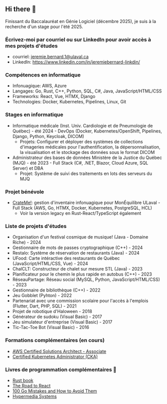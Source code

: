 ## Hi there 👋
Finissant du Baccalauréat en Génie Logiciel (décembre 2025), je suis à la recherche d'un stage pour l'été 2025.
### Écrivez-moi par courriel ou sur LinkedIn pour avoir accès à mes projets d'études
- courriel: jeremie.bernard.1@ulaval.ca
- LinkedIn: https://www.linkedin.com/in/jeremiebernard-linkdin/
### Compétences en informatique
-	Infonuagique: AWS, Azure
-	Langages: Go, Rust, C++, Python, SQL, C#, Java, JavaScript/HTML/CSS
-	Frameworks: React, Vue, HTMX, Django
-	Technologies: Docker, Kubernetes, Pipelines, Linux, Git
### Stages en informatique
- Informatique médicale (Inst. Univ. Cardiologie et de Pneumologie de Québec) -	été 2024 - DevOps (Docker, Kubernetes/OpenShift, Pipelines, Django, Python, Keycloak, DICOM)
  - Projets: Configurer et déployer des systèmes de collections d'imageries médicales pour l'authentification, la dépersonnalisation, la visualisation et le stockage des données sous le format DICOM
- Administrateur des bases de données Ministère de la Justice du Québec (MJQ) -	été 2023 - Full Stack (C#, .NET, Blazor, Cloud Azure, SQL Server) et DBA
  - Projet: Système de suivi des traitements en lots des serveurs du MJQ
### Projet bénévole
- [CrateMe!](https://github.com/CrateME-UL): gestion d'inventaire infonuagique pour MonÉquilibre ULaval - Full Stack (AWS, Go, HTMX, Docker, Kubernetes, PostgreSQL, HCL)
  - Voir la version legacy en Rust-React/TypeScript également
### Liste de projets d'études
- Organisation d'un festival cosmique de musique! (Java - Domaine Riche) - 2024
- Gestionnaire de mots de passes cryptographique (C++) - 2024
- Restalo: Système de réservation de restaurants (Java) - 2024
- UFood: Carte intéractive des restaurants de Québec (JavaScript/HTML/CSS, Vue) - 2024
- ChalCLT: Constructeur de chalet sur mesure STL (Java) - 2023
- Planificateur pour le chemin le plus rapide en autobus (C++) - 2023
- RéseauPartage: Réseau social (MySQL, Python, JavaScript/HTML/CSS) - 2023
- Gestionnaire de bibliothèque (C++) - 2022
- Jeu Gobblet (Pyhton) - 2022
- Partenariat avec une commission scolaire pour l'accès à l'emplois (Flutter, Dart, PHP, SQL) - 2021
- Projet de robotique d'Haloween - 2018
- Générateur de sudoku (Visual Basic) - 2017
- Jeu simulateur d'entreprise (Visual Basic) - 2017
- Tic-Tac-Toe Bot (Visual Basic) - 2016
### Formations complémentaires (en cours)
- [AWS Certified Solutions Architect - Associate](https://aws.amazon.com/certification/certified-solutions-architect-associate/)
- [Certified Kubernetes Administrator (CKA)](https://training.linuxfoundation.org/certification/certified-kubernetes-administrator-cka/)
### Livres de programmation complémentaires 📖
- [Rust book](https://doc.rust-lang.org/book/)
- [The Road to React](https://www.roadtoreact.com/)
- [100 Go Mistakes and How to Avoid Them](https://www.manning.com/books/100-go-mistakes-and-how-to-avoid-them)
- [Hypermedia Systems](https://hypermedia.systems/book/contents/)



<!--
**JayBernard01/JayBernard01** is a ✨ _special_ ✨ repository because its `README.md` (this file) appears on your GitHub profile.

Here are some ideas to get you started:

- 🔭 I’m currently working on ...
- 🌱 I’m currently learning ...
- 👯 I’m looking to collaborate on ...
- 🤔 I’m looking for help with ...
- 💬 Ask me about ...
- 📫 How to reach me: ...
- 😄 Pronouns: ...
- ⚡ Fun fact: ...
-->
